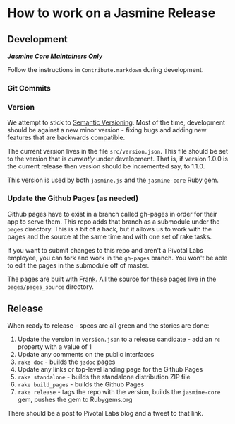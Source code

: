 # How to work on a Jasmine Release

## Development
___Jasmine Core Maintainers Only___

Follow the instructions in `Contribute.markdown` during development.

### Git Commits


### Version

We attempt to stick to [Semantic Versioning](). Most of the time, development should be against a new minor version - fixing bugs and adding new features that are backwards compatible.

The current version lives in the file `src/version.json`. This file should be set to the version that is _currently_ under development. That is, if version 1.0.0 is the current release then version should be incremented say, to 1.1.0.

This version is used by both `jasmine.js` and the `jasmine-core` Ruby gem.

                 
### Update the Github Pages (as needed)

Github pages have to exist in a branch called gh-pages in order for their app to serve them. This repo adds that branch as a submodule under the `pages` directory. This is a bit of a hack, but it allows us to work with the pages and the source at the same time and with one set of rake tasks.

If you want to submit changes to this repo and aren't a Pivotal Labs employee, you can fork and work in the `gh-pages` branch. You won't be able to edit the pages in the submodule off of master.

The pages are built with [Frank](https://github.com/blahed/frank). All the source for these pages live in the `pages/pages_source` directory.

## Release

When ready to release - specs are all green and the stories are done:

1. Update the version in `version.json` to a release candidate - add an `rc` property with a value of 1
1. Update any comments on the public interfaces 
1. `rake doc` - builds the `jsdoc` pages
1. Update any links or top-level landing page for the Github Pages
1. `rake standalone` - builds the standalone distribution ZIP file
1. `rake build_pages` - builds the Github Pages
1. `rake release` - tags the repo with the version, builds the `jasmine-core` gem, pushes the gem to Rubygems.org

There should be a post to Pivotal Labs blog and a tweet to that link.

